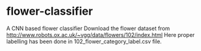 # flower-classifier
A CNN based flower classifier
Download the flower dataset from http://www.robots.ox.ac.uk/~vgg/data/flowers/102/index.html
Here proper labelling has been done in 102_flower_category_label.csv file. 
